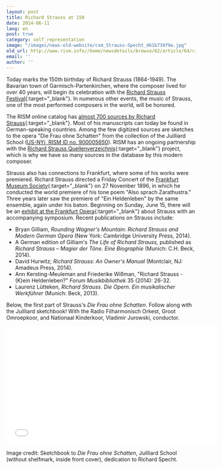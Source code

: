 ```yaml
---
layout: post
title: Richard Strauss at 150
date: 2014-06-11
lang: en
post: true
category: self_representation
image: "/images/news-old-website/csm_Strauss-Specht_d61b739f9e.jpg"
old_url: http://www.rism.info//home/newsdetails/browse/62/article/64/richard-strauss-at-150.html
email: ''
author: ''
---
```


Today marks the 150th birthday of Richard Strauss (1864-1949). The Bavarian town of Garmisch-Partenkirchen, where the composer lived for over 40 years, will begin its celebration with the [Richard Strauss Festival](http://www.richard-strauss-festival.de/rsi/index.php/en/){:target="_blank"}. In numerous other events, the music of Strauss, one of the most performed composers in the world, will be honored.

The RISM online catalog has [almost 700 sources by Richard Strauss](https://opac.rism.info/search?View=rism&author=Richard+Strauss){:target="_blank"}. Most of his manuscripts can today be found in German-speaking countries. Among the few digitized sources are sketches to the opera "Die Frau ohne Schatten" from the collection of the Juilliard School ([US-NYj, RISM ID no. 900005650](https://opac.rism.info/search?id=900005650&db=251&View=rism "external-link-new-window")). RISM has an ongoing partnership with the [Richard Strauss Quellenverzeichnis](http://www.richard-strauss-institut.de/rsqv.php3){:target="_blank"} project, which is why we have so many sources in the database by this modern composer.

Strauss also has connections to Frankfurt, where some of his works were premiered. Richard Strauss directed a Friday Concert of the [Frankfurt Museum Society](http://www.museumskonzerte.de/service/programmarchiv.html){:target="_blank"} on 27 November 1896, in which he conducted the world premiere of his tone poem "Also sprach Zarathustra." Three years later saw the premiere of "Ein Heldenleben" by the same ensemble, again under his baton. Beginning on Sunday, June 15, there will be an [exhibit at the Frankfurt Opera](http://www.oper-frankfurt.de/de/page378.cfm?stueck=623&stueckdatum=2719){:target="_blank"} about Strauss with an accompanying symposium. Recent publications on Strauss include:

- Bryan Gilliam, _Rounding Wagner's Mountain: Richard Strauss and Modern German Opera_ (New York: Cambridge University Press, 2014).
- A German edition of Gilliam's _The Life of Richard Strauss,_ published as _Richard Strauss – Magier der Töne. Eine Biographie_ (Munich: C.H. Beck, 2014).
- David Hurwitz; _Richard Strauss: An Owner's Manual_ (Montclair, NJ: Amadeus Press, 2014).
- Ann Kersting-Meuleman and Friederike Wißman, "Richard Strauss - (K)ein Heldenleben?" _Forum Musikbibliothek_ 35 (2014): 26-32.
- Laurenz Lütteken, _Richard Strauss. Die Opern. Ein musikalischer Werkführer_ (Munich: Beck, 2013).

Below, the first part of Strauss's _Die Frau ohne Schatten_. Follow along with the Juilliard sketchbook! With the Radio Filharmonisch Orkest, Groot Omroepkoor, and Nationaal Kinderkoor, Vladimir Jurowski, conductor.

<iframe width="560" height="315" src="//www.youtube.com/embed/675hQxETKC8" frameborder="0" allowfullscreen></iframe>


Image credit: Sketchbook to _Die Frau ohne Schatten_, Juilliard School (without shelfmark, inside front cover), dedication to Richard Specht.